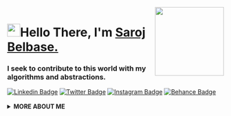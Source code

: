 
<img align="right" src="https://media.giphy.com/media/d31vTpVi1LAcDvdm/giphy.gif" height="160px" width="auto">

<h1 align="left"><img src="https://raw.githubusercontent.com/sarojbelbase/sarojbelbase/master/wave.gif" width="30px">Hello There, I'm <a href="https://sarojbelbase.me">Saroj Belbase.</a></h1>

<h3 align="left">I seek to contribute to this world with my algorithms and abstractions.</h3>

<a target="_blank" href="https://linkedin.com/in/sarojbelbase/">
<img src="https://img.shields.io/badge/-sarojbelbase-blue?style=for-the-badge&logo=Linkedin&logoColor=white&link=https://linkedin.com/in/sarojbelbase/" alt="Linkedin Badge"></a>

<a target="_blank" href="https://twitter.com/whoisevensaroj">
<img src="https://img.shields.io/badge/whoisevensaroj-1ca0f1?style=for-the-badge&logo=twitter&logoColor=white&link=https://twitter.com/whoisevensaroj" alt="Twitter Badge"></a>

<a target="_blank" href="https://instagram.com/whoisevensaroj/">
<img src="https://img.shields.io/badge/-whoisevensaroj-E1306C?style=for-the-badge&logo=Instagram&logoColor=white&link=https://instagram.com/whoisevensaroj/" alt="Instagram Badge"></a>

<a target="_blank" href="https://behance.net/sarojbelbase/">
<img src="https://img.shields.io/badge/-sidbelbase-141414?style=for-the-badge&logo=Behance&logoColor=white&link=https://behance.net/sarojbelbase" alt="Behance Badge"></a>
<br>

<br>

  <details>
    <summary>
    <strong>MORE ABOUT ME</strong>
    </summary>

```javascript
const sarojbelbase = {
  availableForHire: true,
  education: "UnderGraduate",
  otherAlias: "Full Stack Developer",
  codesIn: ["Javascript", "HTML", "CSS", "Python", "Bash"],
  currentlylearning: ["Docker", "Kubernetes", "TailwindCss", "Django", "NuxtJs"],
  toolsUsing: ["Vue", "Flask", "Django", "FastAPI", "Sass", "AWS", "Wordpress", "Firebase", "Figma"],
  experiences: [
    {
      company : "Behance",
      post : "Graphic Designer | Freelancing"
    },
    {
      company : "Eagle Eye Pvt. Ltd",
      post : "Senior Graphic Designer"
    },
    {
      company : "Bottle Technology Pvt. Ltd",
      post : "Python Developer"
    }
  ],
}
```

![sarojbelbase's github stats](https://github-readme-stats.vercel.app/api?username=sarojbelbase&show_icons=true&icon_color=141414&bg_color=ffffff&hide_border=true&line_height=25&text_color=141414&hide_title=true&count_private=true)

<img src="https://media.giphy.com/media/RhwkGhrlj3NVSOxWSN/giphy.gif" height="30"> <em><b>I'm mostly active around the internet</b> so if you want to say hi or just dropby, feel free to <a target="_blank" href="https://github.com/sarojbelbase/sarojbelbase/discussions/new"><strong> start a discussion here</strong></a>, I'll be happy to exchange our views on dinosaurs or life or anything you fancy about ;)</b> </em>


<a target="_blank" href="https://github.com/sarojbelbase/sarojbelbase/">
<img src="https://img.shields.io/badge/dynamic/json?url=https://api.countapi.xyz/hit/visitor-badge/sarojbelbase&style=for-the-badge&label=visitors&query=value&color=0F0F1A&labelColor=0F0F1A" alt="sarojbelbase's vistors">
</a>

  </details>
